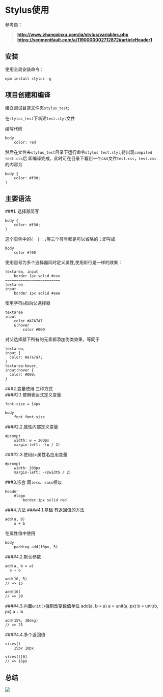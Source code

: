 # Stylus使用
参考自：
>__http://www.zhangxinxu.com/jq/stylus/variables.php__
>__https://segmentfault.com/a/1190000002712872#articleHeader1__
## 安装
使用全局安装命令：    

	npm install stylus -g

## 项目创建和编译
建立测试目录文件夹`stylus_test`;  

在`stylus_test`下新建`test.styl`文件  

编写代码
	
	body
    	color: red
然后在文件夹`stylus_test`目录下运行命令`stylus test.styl`,待出现`compiled test.css`后
即编译完成，此时可在目录下看到一个css文件`test.css`，`test.css`的内容为

	body {
  		color: #f00;
	}

## 主要语法
###1. 选择器简写

	body {
  		color: #f00;
	}
这个实例中的`{  }` `:` `;`等三个符号都是可以省略的；即写成

	body
		color #f00
使用逗号为多个选择器同时定义属性,使用新行是一样的效果：

	textarea, input
  		border 1px solid #eee
	=========================
	textarea
	input
  		border 1px solid #eee
使用字符`&`指向父选择器

	textarea
	input
  		color #A7A7A7
  		&:hover
    		color #000
对父选择器下所有的元素都添加伪类效果，等同于
	
	textarea,
	input {
	  color: #a7a7a7;
	}
	textarea:hover,
	input:hover {
	  color: #000;
	}
###2.变量使用
三种方式  
####2.1.使用表达式定义变量

	font-size = 14px

	body
	    font font-size
####2.2.属性内部定义变量

	#prompt
	    width: w = 200px
	    margin-left: -(w / 2)
####2.3.使用`@`+属性名应用变量

	#prompt
	    width: 200px
	    margin-left: -(@width / 2)
###3.嵌套
同`less`、`sass`相似

	header
	    #logo
	        border:1px solid red
###4.方法
####4.1.基础
有返回值的方法

	add(a, b)
  		a + b
在属性值中使用

	body 
  		padding add(10px, 5)
####4.2.默认参数


	add(a, b = a)
	  a + b
	
	add(10, 5)
	// => 15
	
	add(10)
	// => 20
####4.3.内置`unit()`强制改变数值单位
	add(a, b = a)
	  a = unit(a, px)
	  b = unit(b, px)
	  a + b
	
	add(15%, 10deg)
	// => 25
####4.4.多个返回值

	sizes()
		15px 10px
	
	sizes()[0]
	// => 15px

## 总结
<img src="https://github.com/nwafu-team/knowledge-point/blob/master/assets/1/01.png" />
